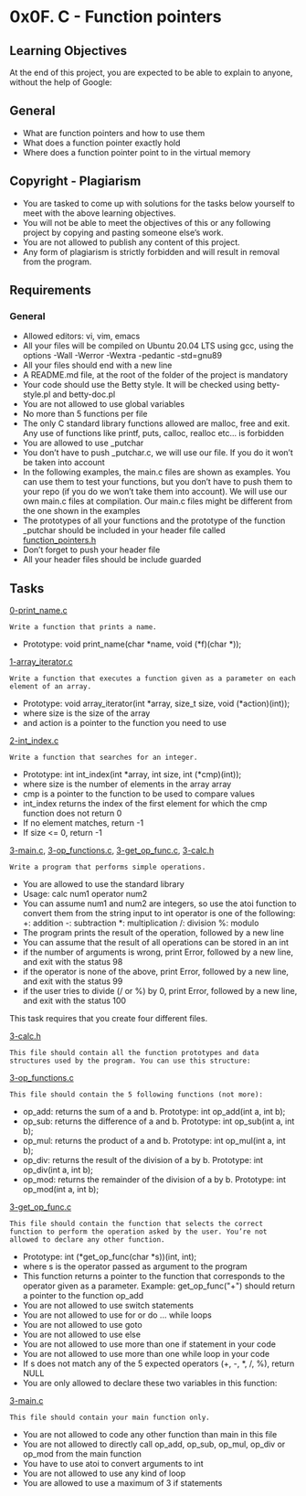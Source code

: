 # 0x0F. C - Function pointers

## Learning Objectives
At the end of this project, you are expected to be able to explain to anyone, without the help of Google:

## General
* What are function pointers and how to use them
* What does a function pointer exactly hold
* Where does a function pointer point to in the virtual memory

## Copyright - Plagiarism
* You are tasked to come up with solutions for the tasks below yourself to meet with the above learning objectives.
* You will not be able to meet the objectives of this or any following project by copying and pasting someone else’s work.
* You are not allowed to publish any content of this project.
* Any form of plagiarism is strictly forbidden and will result in removal from the program.

## Requirements
### General
* Allowed editors: vi, vim, emacs
* All your files will be compiled on Ubuntu 20.04 LTS using gcc, using the options -Wall -Werror -Wextra -pedantic -std=gnu89
* All your files should end with a new line
* A README.md file, at the root of the folder of the project is mandatory
* Your code should use the Betty style. It will be checked using betty-style.pl and betty-doc.pl
* You are not allowed to use global variables
* No more than 5 functions per file
* The only C standard library functions allowed are malloc, free and exit. Any use of functions like printf, puts, calloc, realloc etc… is forbidden
* You are allowed to use _putchar
* You don’t have to push _putchar.c, we will use our file. If you do it won’t be taken into account
* In the following examples, the main.c files are shown as examples. You can use them to test your functions, but you don’t have to push them to your repo (if you do we won’t take them into account). We will use our own main.c files at compilation. Our main.c files might be different from the one shown in the examples
* The prototypes of all your functions and the prototype of the function _putchar should be included in your header file called [function_pointers.h](./function_pointers.h)
* Don’t forget to push your header file
* All your header files should be include guarded

## Tasks

[0-print_name.c](./0-print_name.c)
```
Write a function that prints a name.
```
* Prototype: void print_name(char *name, void (*f)(char *));


[1-array_iterator.c](./1-array_iterator.c)
```
Write a function that executes a function given as a parameter on each element of an array.
```
* Prototype: void array_iterator(int *array, size_t size, void (*action)(int));
* where size is the size of the array
* and action is a pointer to the function you need to use


[2-int_index.c](./2-int_index.c)
```
Write a function that searches for an integer.
```
* Prototype: int int_index(int *array, int size, int (*cmp)(int));
* where size is the number of elements in the array array
* cmp is a pointer to the function to be used to compare values
* int_index returns the index of the first element for which the cmp function does not return 0
* If no element matches, return -1
* If size <= 0, return -1


[3-main.c](./3-main.c), [3-op_functions.c](./3-op_functions.c), [3-get_op_func.c](./3-get_op_func.c), [3-calc.h](./3-calc.h)

```
Write a program that performs simple operations.
```
* You are allowed to use the standard library
* Usage: calc num1 operator num2
* You can assume num1 and num2 are integers, so use the atoi function to convert them from the string input to int
operator is one of the following:
	+: addition
	-: subtraction
	*: multiplication
	/: division
	%: modulo
* The program prints the result of the operation, followed by a new line
* You can assume that the result of all operations can be stored in an int
* if the number of arguments is wrong, print Error, followed by a new line, and exit with the status 98
* if the operator is none of the above, print Error, followed by a new line, and exit with the status 99
* if the user tries to divide (/ or %) by 0, print Error, followed by a new line, and exit with the status 100

This task requires that you create four different files.

[3-calc.h](./3-calc.h)
```
This file should contain all the function prototypes and data structures used by the program. You can use this structure:
```

[3-op_functions.c](./3-op_functions.c)
```
This file should contain the 5 following functions (not more):
```
* op_add: returns the sum of a and b. Prototype: int op_add(int a, int b);
* op_sub: returns the difference of a and b. Prototype: int op_sub(int a, int b);
* op_mul: returns the product of a and b. Prototype: int op_mul(int a, int b);
* op_div: returns the result of the division of a by b. Prototype: int op_div(int a, int b);
* op_mod: returns the remainder of the division of a by b. Prototype: int op_mod(int a, int b);

[3-get_op_func.c](./3-get_op_func.c)
```
This file should contain the function that selects the correct function to perform the operation asked by the user. You’re not allowed to declare any other function.
```
* Prototype: int (*get_op_func(char *s))(int, int);
* where s is the operator passed as argument to the program
* This function returns a pointer to the function that corresponds to the operator given as a parameter. Example: get_op_func("+") should return a pointer to the function op_add
* You are not allowed to use switch statements
* You are not allowed to use for or do ... while loops
* You are not allowed to use goto
* You are not allowed to use else
* You are not allowed to use more than one if statement in your code
* You are not allowed to use more than one while loop in your code
* If s does not match any of the 5 expected operators (+, -, *, /, %), return NULL
* You are only allowed to declare these two variables in this function:

[3-main.c](./3-main.c)
```
This file should contain your main function only.
```
* You are not allowed to code any other function than main in this file
* You are not allowed to directly call op_add, op_sub, op_mul, op_div or op_mod from the main function
* You have to use atoi to convert arguments to int
* You are not allowed to use any kind of loop
* You are allowed to use a maximum of 3 if statements

